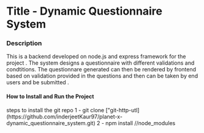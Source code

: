 <h1>Title - Dynamic Questionnaire System</h1>

<h3>Description</h3> 
This is a backend developed on node.js and express framework for the project . The system designs a questionnaire with different validations and condtitions. The questionnare generated can then be rendered by frontend based on validation provided in the questions and then can be taken by end users and be submitted .

<h4>How to Install and Run the Project </h4>
steps to install the git repo
1 - git clone ["git-http-utl](https://github.com/inderjeetKaur97/planet-x-dynamic_questionnaire_system.git)
2 - npm install //node_modules
